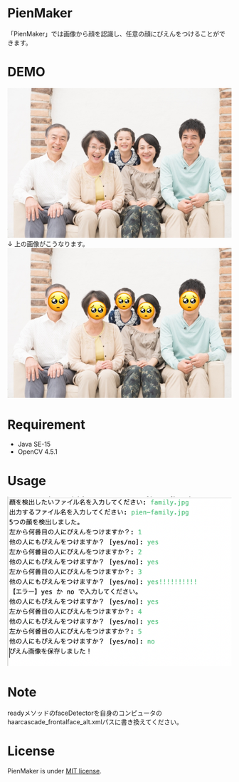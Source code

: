 # PienMaker
「PienMaker」では画像から顔を認識し、任意の顔にぴえんをつけることができます。
 
# DEMO
![family.jpg](src/image/family.jpg)  
↓  上の画像がこうなります。
![pien-family.jpg](src/out-image/pien-family.jpg)
  
# Requirement

- Java SE-15 
- OpenCV 4.5.1
 
# Usage
![demo.png](src/image/demo.png)

# Note
readyメソッドのfaceDetectorを自身のコンピュータのhaarcascade_frontalface_alt.xmlパスに書き換えてください。
 
# License
 
PienMaker is under [MIT license](https://en.wikipedia.org/wiki/MIT_License).
 